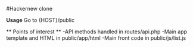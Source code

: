 #Hackernew clone

**Usage**
Go to {HOST}/public

** Points of interest **
-API methods handled in routes/api.php
-Main app template and HTML in public/app/html
-Main front code in public/js/list.js